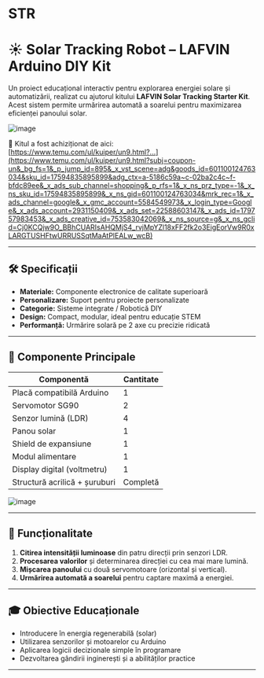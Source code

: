 # STR
# ☀️ Solar Tracking Robot – LAFVIN Arduino DIY Kit

Un proiect educațional interactiv pentru explorarea energiei solare și automatizării, realizat cu ajutorul kitului **LAFVIN Solar Tracking Starter Kit**. Acest sistem permite urmărirea automată a soarelui pentru maximizarea eficienței panoului solar.

![image](https://github.com/user-attachments/assets/17904f0b-ffeb-46b6-ba38-8b25ba4b2b8a)

🔗 Kitul a fost achiziționat de aici:  
[https://www.temu.com/ul/kuiper/un9.html?...](https://www.temu.com/ul/kuiper/un9.html?subj=coupon-un&_bg_fs=1&_p_jump_id=895&_x_vst_scene=adg&goods_id=601100124763034&sku_id=17594835895899&adg_ctx=a-5186c59a~c-02ba2c4c~f-bfdc89ee&_x_ads_sub_channel=shopping&_p_rfs=1&_x_ns_prz_type=-1&_x_ns_sku_id=17594835895899&_x_ns_gid=601100124763034&mrk_rec=1&_x_ads_channel=google&_x_gmc_account=5584549973&_x_login_type=Google&_x_ads_account=2931150409&_x_ads_set=22588603147&_x_ads_id=179757983453&_x_ads_creative_id=753583042069&_x_ns_source=g&_x_ns_gclid=Cj0KCQjw9O_BBhCUARIsAHQMjS4_rvjMpYZl18xFF2fk2o3EigEorVw9R0xLARGTUSHFtwURRUSSqtMaAtPlEALw_wcB)

---

## 🛠️ Specificații

- **Materiale:** Componente electronice de calitate superioară
- **Personalizare:** Suport pentru proiecte personalizate
- **Categorie:** Sisteme integrate / Robotică DIY
- **Design:** Compact, modular, ideal pentru educație STEM
- **Performanță:** Urmărire solară pe 2 axe cu precizie ridicată

---

## 🧰 Componente Principale

| Componentă               | Cantitate |
|--------------------------|-----------|
| Placă compatibilă Arduino | 1         |
| Servomotor SG90           | 2         |
| Senzor lumină (LDR)       | 4         |
| Panou solar               | 1         |
| Shield de expansiune      | 1         |
| Modul alimentare          | 1         |
| Display digital (voltmetru)| 1        |
| Structură acrilică + șuruburi | Completă |

![image](https://github.com/user-attachments/assets/a0a7d1c4-8b56-470c-9a34-8a60264dfba8)


---

## 🚀 Funcționalitate

1. **Citirea intensității luminoase** din patru direcții prin senzori LDR.
2. **Procesarea valorilor** și determinarea direcției cu cea mai mare lumină.
3. **Mișcarea panoului** cu două servomotoare (orizontal și vertical).
4. **Urmărirea automată a soarelui** pentru captare maximă a energiei.

---

## 🎓 Obiective Educaționale

- Introducere în energia regenerabilă (solar)
- Utilizarea senzorilor și motoarelor cu Arduino
- Aplicarea logicii decizionale simple în programare
- Dezvoltarea gândirii inginerești și a abilităților practice

---
